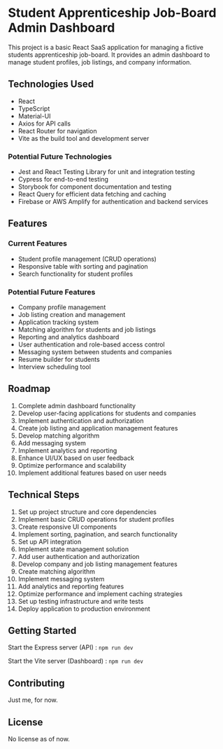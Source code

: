 # Student Apprenticeship Job-Board Admin Dashboard

This project is a basic React SaaS application for managing a fictive students apprenticeship job-board. It provides an admin dashboard to manage student profiles, job listings, and company information.

## Technologies Used

- React
- TypeScript
- Material-UI
- Axios for API calls
- React Router for navigation
- Vite as the build tool and development server

### Potential Future Technologies

- Jest and React Testing Library for unit and integration testing
- Cypress for end-to-end testing
- Storybook for component documentation and testing
- React Query for efficient data fetching and caching
- Firebase or AWS Amplify for authentication and backend services

## Features

### Current Features

- Student profile management (CRUD operations)
- Responsive table with sorting and pagination
- Search functionality for student profiles

### Potential Future Features

- Company profile management
- Job listing creation and management
- Application tracking system
- Matching algorithm for students and job listings
- Reporting and analytics dashboard
- User authentication and role-based access control
- Messaging system between students and companies
- Resume builder for students
- Interview scheduling tool

## Roadmap

1. Complete admin dashboard functionality
2. Develop user-facing applications for students and companies
3. Implement authentication and authorization
4. Create job listing and application management features
5. Develop matching algorithm
6. Add messaging system
7. Implement analytics and reporting
8. Enhance UI/UX based on user feedback
9. Optimize performance and scalability
10. Implement additional features based on user needs

## Technical Steps

1. Set up project structure and core dependencies
2. Implement basic CRUD operations for student profiles
3. Create responsive UI components
4. Implement sorting, pagination, and search functionality
5. Set up API integration
6. Implement state management solution
7. Add user authentication and authorization
8. Develop company and job listing management features
9. Create matching algorithm
10. Implement messaging system
11. Add analytics and reporting features
12. Optimize performance and implement caching strategies
13. Set up testing infrastructure and write tests
14. Deploy application to production environment

## Getting Started

Start the Express server (API) : `npm run dev`

Start the Vite server (Dashboard) : `npm run dev`

## Contributing

Just me, for now.

## License

No license as of now.
